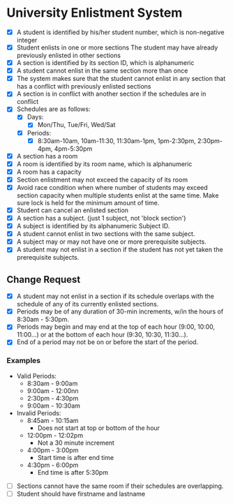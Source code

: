 # University Enlistment System

- [X] A student is identified by his/her student number, which is non-negative integer
- [X] Student enlists in one or more sections The student may have already previously enlisted in other sections
- [X] A section is identified by its section ID, which is alphanumeric
- [X] A student cannot enlist in the same section more than once
- [X] The system makes sure that the student cannot enlist in any section that has a conflict with previously enlisted sections
- [X] A section is in conflict with another section if the schedules are in conflict
- [X] Schedules are as follows:
  - [X] Days:
      - [X] Mon/Thu, Tue/Fri, Wed/Sat
  - [X] Periods:
      - [X] 8:30am-10am, 10am-11:30, 11:30am-1pm, 1pm-2:30pm, 2:30pm-4pm, 4pm-5:30pm
- [X] A section has a room
- [X] A room is identified by its room name, which is alphanumeric
- [X] A room has a capacity
- [X] Section enlistment may not exceed the capacity of its room
- [X] Avoid race condition when where number of students may exceed section capacity when multiple students enlist at the same time.
  Make sure lock is held for the minimum amount of time.
- [X] Student can cancel an enlisted section
- [X] A section has a subject. (just 1 subject, not 'block section')
- [X] A subject is identified by its alphanumeric Subject ID.
- [X] A student cannot enlist in two sections with the same subject.
- [X] A subject may or may not have one or more prerequisite subjects.
- [X] A student may not enlist in a section if the student has not yet taken the prerequisite subjects.

## Change Request   
- [X] A student may not enlist in a section if its schedule overlaps with the schedule of any of its currently enlisted sections.
- [X] Periods may be of any duration of 30-min increments, w/in the hours of 8:30am - 5:30pm.
- [X] Periods may begin and may end at the top of each hour (9:00, 10:00, 11:00...) or at the bottom of each hour (9:30, 10:30, 11:30...).
- [X] End of a period may not be on or before the start of the period.
  
### Examples
* Valid Periods:
  * 8:30am - 9:00am
  * 9:00am - 12:00nn
  * 2:30pm - 4:30pm
  * 9:00am - 10:30am
* Invalid Periods:
  * 8:45am - 10:15am
    * Does not start at top or bottom of the hour
  * 12:00pm - 12:02pm
    * Not a 30 minute increment
  * 4:00pm - 3:00pm
    * Start time is after end time
  * 4:30pm - 6:00pm
    * End time is after 5:30pm
    
- [ ] Sections cannot have the same room if their schedules are overlapping.
- [ ] Student should have firstname and lastname